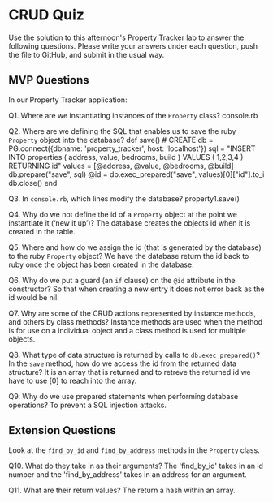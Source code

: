 # CRUD Quiz

Use the solution to this afternoon's Property Tracker lab to answer the following questions. Please write your answers under each question, push the file to GitHub, and submit in the usual way.

## MVP Questions

In our Property Tracker application:

Q1. Where are we instantiating instances of the `Property` class?
      console.rb

Q2. Where are we defining the SQL that enables us to save the ruby `Property` object into the database?
      def save() # CREATE
      db = PG.connect({dbname: 'property_tracker', host: 'localhost'})
      sql = "INSERT INTO properties
      (
        address,
        value,
        bedrooms,
        build
      )
      VALUES
      (
        $1,$2,$3,$4
      )
      RETURNING id"
      values = [@address, @value, @bedrooms, @build]
      db.prepare("save", sql)
      @id = db.exec_prepared("save", values)[0]["id"].to_i
      db.close()
      end

Q3. In `console.rb`, which lines modify the database?
      property1.save()

Q4. Why do we not define the id of a `Property` object at the point we instantiate it (‘new it up’)?
      The database creates the objects id when it is created in the table.

Q5. Where and how do we assign the id (that is generated by the database) to the ruby `Property` object?
      We have the database return the id back to ruby once the object has been created in the database.

Q6. Why do we put a guard (an `if` clause) on the `@id` attribute in the constructor?
      So that when creating a new entry it does not error back as the id would be nil.

Q7. Why are some of the CRUD actions represented by instance methods, and others by class methods?
      Instance methods are used when the method is for use on a individual object and a class method is used for multiple objects.

Q8. What type of data structure is returned by calls to `db.exec_prepared()`? In the `save` method, how do we access the id from the returned data structure?
      It is an array that is returned and to retreve the returned id we have to use [0] to reach into the array.

Q9. Why do we use prepared statements when performing database operations?
      To prevent a SQL injection attacks.

## Extension Questions

Look at the `find_by_id` and `find_by_address` methods in the `Property` class.

Q10. What do they take in as their arguments?
      The 'find_by_id' takes in an id number and the 'find_by_address' takes in an address for an argument.

Q11. What are their return values?
      The return a hash within an array.
